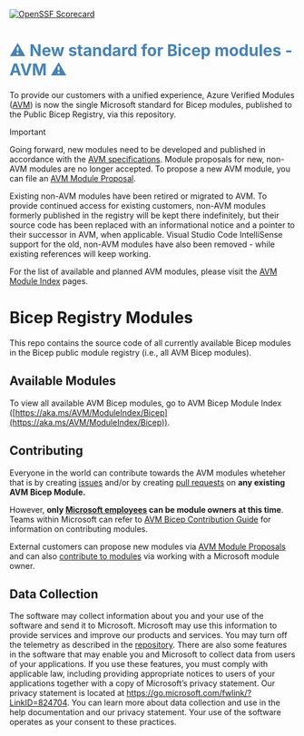 [![OpenSSF Scorecard](https://api.scorecard.dev/projects/github.com/Azure/bicep-registry-modules/badge)](https://scorecard.dev/viewer/?uri=github.com/Azure/bicep-registry-modules)

<h1 style="color: steelblue;">⚠️ New standard for Bicep modules - AVM ⚠️</h1>

To provide our customers with a unified experience, Azure Verified Modules ([AVM](https://aka.ms/AVM)) is now the single Microsoft standard for Bicep modules, published to the Public Bicep Registry, via this repository.

> [!IMPORTANT]
> Going forward, new modules need to be developed and published in accordance with the [AVM specifications](https://azure.github.io/Azure-Verified-Modules/specs/module-specs/). Module proposals for new, non-AVM modules are no longer accepted. To propose a new AVM module, you can file an [AVM Module Proposal](https://aka.ms/AVM/ModuleProposal).

Existing non-AVM modules have been retired or migrated to AVM. To provide continued access for existing customers, non-AVM modules formerly published in the registry will be kept there indefinitely, but their source code has been replaced with an informational notice and a pointer to their successor in AVM, when applicable. Visual Studio Code IntelliSense support for the old, non-AVM modules have also been removed - while existing references will keep working.

For the list of available and planned AVM modules, please visit the [AVM Module Index](https://aka.ms/AVM/ModuleIndex) pages.

# Bicep Registry Modules

This repo contains the source code of all currently available Bicep modules in the Bicep public module registry (i.e., all AVM Bicep modules).

## Available Modules

To view all available AVM Bicep modules, go to AVM Bicep Module Index ([https://aka.ms/AVM/ModuleIndex/Bicep](https://aka.ms/AVM/ModuleIndex/Bicep)).

## Contributing

Everyone in the world can contribute towards the AVM modules wheteher that is by creating [issues](https://aka.ms/AVM/Bicep/ModuleIssue) and/or by creating [pull requests](https://azure.github.io/Azure-Verified-Modules/contributing/bicep/bicep-contribution-flow/) on **any existing AVM Bicep Module.**

However, **only [Microsoft employees](https://azure.github.io/Azure-Verified-Modules/faq/#can-i-be-an-avm-module-owner-if-im-not-a-microsoft-fte) can be module owners at this time**. Teams within Microsoft can refer to [AVM Bicep Contribution Guide](https://aka.ms/AVM/Contribute/Bicep) for information on contributing modules.

External customers can propose new modules via [AVM Module Proposals](https://aka.ms/AVM/ModuleProposal) and can also [contribute to modules](https://azure.github.io/Azure-Verified-Modules/faq/#how-can-i-contribute-to-avm-without-being-a-module-owner) via working with a Microsoft module owner.

## Data Collection

The software may collect information about you and your use of the software and send it to Microsoft. Microsoft may use this information to provide services and improve our products and services. You may turn off the telemetry as described in the [repository](https://aka.ms/avm/telemetry). There are also some features in the software that may enable you and Microsoft to collect data from users of your applications. If you use these features, you must comply with applicable law, including providing appropriate notices to users of your applications together with a copy of Microsoft’s privacy statement. Our privacy statement is located at <https://go.microsoft.com/fwlink/?LinkID=824704>. You can learn more about data collection and use in the help documentation and our privacy statement. Your use of the software operates as your consent to these practices.

